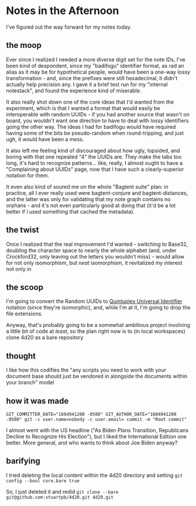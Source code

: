# Notes in the Afternoon

I've figured out the way forward for my notes today.

## the moop

Ever since I realized I needed a more diverse digit set for the note IDs, I've been kind of despondent, since my "badifogu" identifier format, as rad an alias as it may be for hypothetical people, would have been a one-way lossy transformation - and, since the prefixes were still hexadecimal, it didn't actually help precision any. I gave it a brief test run for my "internal notestack", and found the experience kind of miserable.

It also really shot down one of the core ideas that I'd wanted from the experiment, which is that I wanted a format that would easily be interoperable with random UUIDs - if you had another source that wasn't on board, you wouldn't want one direction to have to deal with lossy identifiers going the other way. The ideas I had for badifogu would have required having some of the bits be pseudo-random when round-tripping, and just ugh, it would have been a mess.

It also left me feeling kind of discouraged about how ugly, lopsided, and boring with that one repeated "4" the UUIDs are. They make the tabs too long, it's hard to recognize patterns... like, really, I almost ought to have a "Complaining about UUIDs" page, now that I have such a clearly-superior notation for them.

It even also kind of soured me on the whole "Bagtent suite" plan: in practice, all I ever really used were bagtent-conjure and bagtent-distances, and the latter was only for validating that my note graph contains no orphans - and it's not even particularly good at doing that (it'd be a lot better if I used something that cached the metadata).

## the twist

Once I realized that the real improvement I'd wanted - switching to Base32, doubling the character space to nearly the whole alphabet (and, under Crockford32, only leaving out the letters you wouldn't miss) - would allow for not only isomorphism, but *neat* isomorphism, it revitalized my interest not only in

## the scoop

I'm going to convert the Random UUIDs to [Quintuplex Universal Identifier](mpcz4-k4ygd-mg9xd-4bpgm-53h4f) notation (since they're isomorphic), and, while I'm at it, I'm going to drop the file extensions.

Anyway, that's probably going to be a somewhat ambitious project involving a little bit of code at *least*, so the plan right now is to (in local workspaces) clone 4d20 as a bare repository

## thought

I like how this codifies the "any scripts you need to work with your document base should just be vendored in alongside the documents within your branch" model

## how it was made

`GIT_COMMITTER_DATE="1604941200 -0500" GIT_AUTHOR_DATE="1604941200 -0500" git -c user.name=nobody -c user.email= commit -m "Root commit"`

I almost went with the US headline ("As Biden Plans Transition, Republicans Decline to Recognize His Election"), but I liked the International Edition one better. More general, and who wants to think about Joe Biden anyway?

## barifying

I tried deleting the local content within the 4d20 directory and setting `git config --bool core.bare true`

So, I just deleted it and redid `git clone --bare git@github.com:stuartpb/4d20.git 4d20.git`
